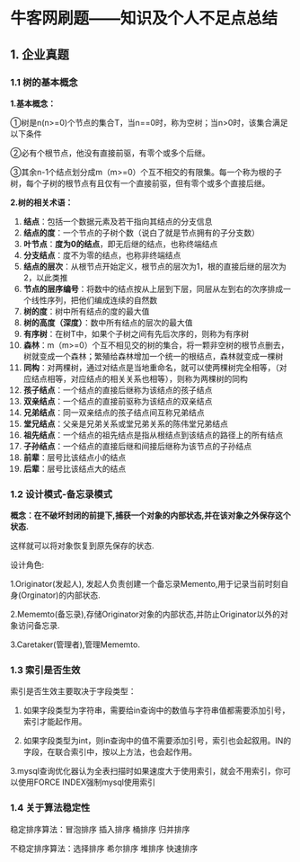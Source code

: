 # 牛客网刷题——知识及个人不足点总结

## 1. 企业真题

### 1.1 树的基本概念

**1.基本概念：**

①树是n(n>=0)个节点的集合T，当n==0时，称为空树；当n>0时，该集合满足以下条件

②必有个根节点，他没有直接前驱，有零个或多个后继。

③其余n-1个结点划分成m（m>=0）个互不相交的有限集。每一个称为根的子树，每个子树的根节点有且仅有一个直接前驱，但有零个或多个直接后继。

**2.树的相关术语：**

1. **结点**：包括一个数据元素及若干指向其结点的分支信息
2. **结点的度**：一个节点的子树个数（说白了就是节点拥有的子分支数）
3. **叶节点**：**度为0的结点**，即无后继的结点，也称终端结点
4. **分支结点**：度不为零的结点，也称非终端结点
5. **结点的层次**：从根节点开始定义，根节点的层次为1，根的直接后继的层次为2，以此类推
6. **节点的层序编号**：将数中的结点按从上层到下层，同层从左到右的次序排成一个线性序列，把他们编成连续的自然数
7. **树的度**：树中所有结点的度的最大值
8. **树的高度（深度）**：数中所有结点的层次的最大值
9. **有序树**：在树T中，如果个子树之间有先后次序的，则称为有序树
10. **森林**：m（m>=0）个互不相见交的树的集合，将一颗非空树的根节点删去，树就变成一个森林；繁殖给森林增加一个统一的根结点，森林就变成一棵树
11. **同构**：对两棵树，通过对结点是当地重命名，就可以使两棵树完全相等，（对应结点相等，对应结点的相关关系也相等），则称为两棵树的同构
12. **孩子结点**：一个结点的直接后继称为该结点的孩子结点
13. **双亲结点**：一个结点的直接前驱称为该结点的双亲结点
14. **兄弟结点**：同一双亲结点的孩子结点间互称兄弟结点
15. **堂兄结点**：父亲是兄弟关系或堂兄弟关系的陈伟堂兄弟结点
16. **祖先结点**：一个结点的祖先结点是指从根结点到该结点的路径上的所有结点
17. **子孙结点**：一个结点的直接后继和间接后继称为该节点的子孙结点
18. **前辈**：层号比该结点小的结点
19. **后辈**：层号比该结点大的结点

### 1.2 设计模式-备忘录模式

**概念：在不破坏封闭的前提下,捕获一个对象的内部状态,并在该对象之外保存这个状态.**

这样就可以将对象恢复到原先保存的状态.

设计角色:

1.Originator(发起人), 发起人负责创建一个备忘录Memento,用于记录当前时刻自身(Orginator)的内部状态.

2.Mememto(备忘录),存储Originator对象的内部状态,并防止Originator以外的对象访问备忘录.

3.Caretaker(管理者),管理Mememto.

### 1.3 索引是否生效

索引是否生效主要取决于字段类型：

1. 如果字段类型为字符串，需要给in查询中的数值与字符串值都需要添加引号，索引才能起作用。

2. 如果字段类型为int，则in查询中的值不需要添加引号，索引也会起叙用。IN的字段，在联合索引中，按以上方法，也会起作用。

​    3.mysql查询优化器认为全表扫描时如果速度大于使用索引，就会不用索引，你可以使用FORCE INDEX强制mysql使用索引

### 1.4 关于算法稳定性
稳定排序算法：冒泡排序  插入排序  桶排序  归并排序

不稳定排序算法：选择排序 希尔排序 堆排序 快速排序